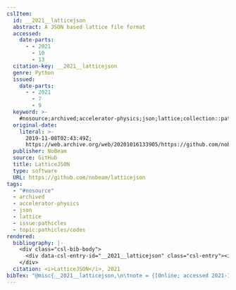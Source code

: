 ```yaml
---
cslItem:
  id: __2021__latticejson
  abstract: A JSON based lattice file format
  accessed:
    date-parts:
      - - 2021
        - 10
        - 13
  citation-key: __2021__latticejson
  genre: Python
  issued:
    date-parts:
      - - 2021
        - 7
        - 9
  keyword: >-
    #nosource;archived;accelerator-physics;json;lattice;collection::pathicles::codes
  original-date:
    literal: >-
      2019-11-08T02:43:49Z;
      https://web.archive.org/web/20201016133905/https://github.com/nobeam/latticejson
  publisher: NoBeam
  source: GitHub
  title: LatticeJSON
  type: software
  URL: https://github.com/nobeam/latticejson
tags:
  - "#nosource"
  - archived
  - accelerator-physics
  - json
  - lattice
  - issue:pathicles
  - topic:pathicles/codes
rendered:
  bibliography: |-
    <div class="csl-bib-body">
      <div data-csl-entry-id="__2021__latticejson" class="csl-entry"><i>LatticeJSON</i> 2021. NoBeam. Available at: <a href='https://github.com/nobeam/latticejson'>https://github.com/nobeam/latticejson</a> (Accessed: October 13, 2021).</div>
    </div>
  citation: <i>LatticeJSON</i>, 2021
bibTex: "@misc{__2021__latticejson,\n\tnote = {[Online; accessed 2021-10-13]},\n\tyear = {2021},\n\tmonth = {jul 9},\n\tpublisher = {NoBeam},\n\ttitle = {LatticeJSON},\n\ttype = {Python},\n}\n\n"
---
```

